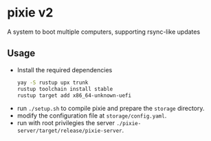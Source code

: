 # pixie v2
A system to boot multiple computers, supporting rsync-like updates

## Usage
* Install the required dependencies
  ```sh
  yay -S rustup upx trunk
  rustup toolchain install stable
  rustup target add x86_64-unknown-uefi
  ```
* run `./setup.sh` to compile pixie and prepare the `storage` directory.
* modify the configuration file at `storage/config.yaml`.
* run with root privilegies the server `./pixie-server/target/release/pixie-server`.
